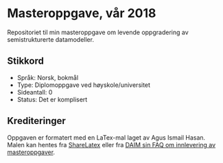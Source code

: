 # Masteroppgave, vår 2018
Repositoriet til min masteroppgave om levende oppgradering av semistrukturerte datamodeller.

## Stikkord
* Språk: Norsk, bokmål
* Type: Diplomoppgave ved høyskole/universitet
* Sideantall: 0
* Status: Det er komplisert

## Krediteringer
Oppgaven er formatert med en LaTex-mal laget av Agus Ismail Hasan. Malen kan hentes fra [ShareLatex](https://www.sharelatex.com/) eller fra [DAIM sin FAQ om innlevering av masteroppgaver](http://daim.idi.ntnu.no/faq_innlevering.php).
